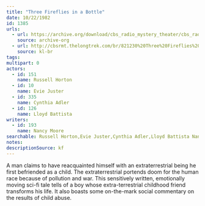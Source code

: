 ```yaml
---
title: "Three Fireflies in a Bottle"
date: 10/22/1982
id: 1385
urls: 
  - url: https://archive.org/download/cbs_radio_mystery_theater/cbs_radio_mystery_theater-1351-1399.zip/cbs_radio_mystery_theater-1351-1399%2Fcbsrmt_1385_three_fireflies_in_a_bottle.mp3
    source: archive-org
  - url: http://cbsrmt.thelongtrek.com/br/821230%20Three%20Fireflies%20In%20A%20Bottle%20WMCA.mp3
    source: kl-br
tags: 
multipart: 0
actors:  
  - id: 151
    name: Russell Horton  
  - id: 10
    name: Evie Juster  
  - id: 335
    name: Cynthia Adler  
  - id: 126
    name: Lloyd Battista
writers:  
  - id: 193
    name: Nancy Moore
searchable: Russell Horton,Evie Juster,Cynthia Adler,Lloyd Battista Nancy Moore
notes: 
descriptionSource: kf
---
```

A man claims to have reacquainted himself with an extraterrestrial being he first befriended as a child. The extraterrestrial portends doom for the human race because of pollution and war. This sensitively written, emotionally moving sci-fi tale tells of a boy whose extra-terrestrial childhood friend transforms his life. It also boasts some on-the-mark social commentary on the results of child abuse.